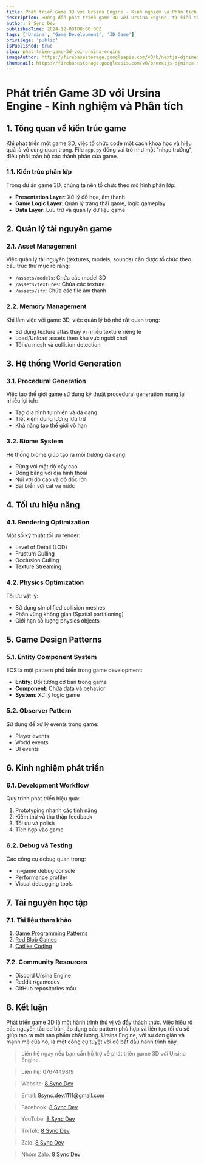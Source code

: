 ```yaml
---
title: Phát triển Game 3D với Ursina Engine - Kinh nghiệm và Phân tích
description: Hướng dẫn phát triển game 3D với Ursina Engine, từ kiến trúc đến tối ưu hiệu năng.
author: 8 Sync Dev
publishedTime: 2024-12-08T08:00:00Z
tags: ['Ursina', 'Game Development', '3D Game']
privilege: 'public'
isPublished: true
slug: phat-trien-game-3d-voi-ursina-engine
imageAuthor: https://firebasestorage.googleapis.com/v0/b/nextjs-djninex-store.appspot.com/o/dev-brand%2Flogo%2Fadmin.jpg?alt=media&token=1c99d676-4db0-42d2-a35b-b8c18b5cba80
thumbnail: https://firebasestorage.googleapis.com/v0/b/nextjs-djninex-store.appspot.com/o/dev-brand%2Flogo%2Fbg-01.png?alt=media&token=01b8f679-865d-48af-854d-8f4803b442a0
---
```


# Phát triển Game 3D với Ursina Engine - Kinh nghiệm và Phân tích

## 1. Tổng quan về kiến trúc game

Khi phát triển một game 3D, việc tổ chức code một cách khoa học và hiệu quả là vô cùng quan trọng. File `app.py` đóng vai trò như một "nhạc trưởng", điều phối toàn bộ các thành phần của game.

### 1.1. Kiến trúc phân lớp

Trong dự án game 3D, chúng ta nên tổ chức theo mô hình phân lớp:
- **Presentation Layer**: Xử lý đồ họa, âm thanh
- **Game Logic Layer**: Quản lý trạng thái game, logic gameplay
- **Data Layer**: Lưu trữ và quản lý dữ liệu game

## 2. Quản lý tài nguyên game

### 2.1. Asset Management

Việc quản lý tài nguyên (textures, models, sounds) cần được tổ chức theo cấu trúc thư mục rõ ràng:
- `/assets/models`: Chứa các model 3D
- `/assets/textures`: Chứa các texture
- `/assets/sfx`: Chứa các file âm thanh

### 2.2. Memory Management

Khi làm việc với game 3D, việc quản lý bộ nhớ rất quan trọng:
- Sử dụng texture atlas thay vì nhiều texture riêng lẻ
- Load/Unload assets theo khu vực người chơi
- Tối ưu mesh và collision detection

## 3. Hệ thống World Generation

### 3.1. Procedural Generation

Việc tạo thế giới game sử dụng kỹ thuật procedural generation mang lại nhiều lợi ích:
- Tạo địa hình tự nhiên và đa dạng
- Tiết kiệm dung lượng lưu trữ
- Khả năng tạo thế giới vô hạn

### 3.2. Biome System

Hệ thống biome giúp tạo ra môi trường đa dạng:
- Rừng với mật độ cây cao
- Đồng bằng với địa hình thoải
- Núi với độ cao và độ dốc lớn
- Bãi biển với cát và nước

## 4. Tối ưu hiệu năng

### 4.1. Rendering Optimization

Một số kỹ thuật tối ưu render:
- Level of Detail (LOD)
- Frustum Culling
- Occlusion Culling
- Texture Streaming

### 4.2. Physics Optimization

Tối ưu vật lý:
- Sử dụng simplified collision meshes
- Phân vùng không gian (Spatial partitioning)
- Giới hạn số lượng physics objects

## 5. Game Design Patterns

### 5.1. Entity Component System

ECS là một pattern phổ biến trong game development:
- **Entity**: Đối tượng cơ bản trong game
- **Component**: Chứa data và behavior
- **System**: Xử lý logic game

### 5.2. Observer Pattern

Sử dụng để xử lý events trong game:
- Player events
- World events
- UI events

## 6. Kinh nghiệm phát triển

### 6.1. Development Workflow

Quy trình phát triển hiệu quả:
1. Prototyping nhanh các tính năng
2. Kiểm thử và thu thập feedback
3. Tối ưu và polish
4. Tích hợp vào game

### 6.2. Debug và Testing

Các công cụ debug quan trọng:
- In-game debug console
- Performance profiler
- Visual debugging tools

## 7. Tài nguyên học tập

### 7.1. Tài liệu tham khảo
1. [Game Programming Patterns](https://gameprogrammingpatterns.com/)
2. [Red Blob Games](https://www.redblobgames.com/)
3. [Catlike Coding](https://catlikecoding.com/unity/tutorials/)

### 7.2. Community Resources
- Discord Ursina Engine
- Reddit r/gamedev
- GitHub repositories mẫu

## 8. Kết luận

Phát triển game 3D là một hành trình thú vị và đầy thách thức. Việc hiểu rõ các nguyên tắc cơ bản, áp dụng các pattern phù hợp và liên tục tối ưu sẽ giúp tạo ra một sản phẩm chất lượng. Ursina Engine, với sự đơn giản và mạnh mẽ của nó, là một công cụ tuyệt vời để bắt đầu hành trình này.

> Liên hệ ngay nếu bạn cần hỗ trợ về phát triển game 3D với Ursina Engine.

> Liên hệ: 0767449819

> Website: [8 Sync Dev](https://8syncdev.com/)

> Email: [8sync.dev.1111@gmail.com](mailto:8sync.dev.1111@gmail.com)

> Facebook: [8 Sync Dev](https://www.facebook.com/8sync)

> YouTube: [8 Sync Dev](https://www.youtube.com/@Dev8Sync)

> TikTok: [8 Sync Dev](https://www.tiktok.com/@_8_sync_)

> Zalo: [8 Sync Dev](https://zalo.me/0767449819)

> Nhóm Zalo: [8 Sync Dev](https://zalo.me/g/mitxdi486)

